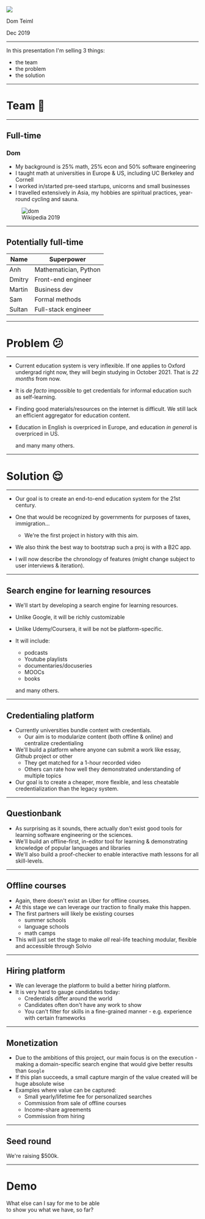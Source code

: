 <img src='./logo.png' class='logo'>

Dom Teiml

Dec 2019

---

In this presentation I'm selling 3 things:
- the team
- the problem
- the solution

---

# Team 👫

---

## Full-time

### Dom

<div class='two-columns'>
<div>

- My background is 25% math, 25% econ and 50% software engineering
- I taught math at universities in Europe & US, including UC Berkeley and Cornell
- I worked in/started pre-seed startups, unicorns and small businesses
- I travelled extensively in Asia, my hobbies are spiritual practices, year-round cycling and sauna.

</div>
<div>
<figure>
  <img src='./dom.jpg' alt='dom' class='dom-image'>
  <figcaption>Wikipedia 2019</figcaption>
</figure>
</div>

---

## Potentially full-time

| Name   | Superpower            |
| ------ | --------------------- |
| Anh    | Mathematician, Python |
| Dmitry | Front-end engineer    |
| Martin | Business dev          |
| Sam    | Formal methods        |
| Sultan | Full-stack engineer   |

---

# Problem 😕

---

- Current education system is very inflexible. If one applies to Oxford undergrad right now, they will begin studying in October 2021. That is *22 months* from now.
- It is *de facto* impossible to get credentials for informal education such as self-learning.
- Finding good materials/resources on the internet is difficult. We still lack an efficient aggregator for education content.
- Education in English is overpriced in Europe, and education *in genera*l is overpriced in US.
  
  and many many others.

---

# Solution 😌

---

- Our goal is to create an end-to-end education system for the 21st century.

- One that would be recognized by governments for purposes of taxes, immigration...
  - We're the first project in history with this aim.

- We also think the best way to bootstrap such a proj is with a B2C app.

- I will now describe the chronology of features (might change subject to user interviews & iteration).

---

## Search engine for learning resources

- We'll start by developing a search engine for learning resources.
- Unlike Google, it will be richly customizable
- Unlike Udemy/Coursera, it will be not be platform-specific.
- It will include:
  - podcasts
  - Youtube playlists
  - documentaries/docuseries
  - MOOCs
  - books

  and many others.

---

## Credentialing platform

- Currently universities bundle content with credentials.
  - Our aim is to modularize content (both offline & online) and centralize credentialing
- We'll build a platform where anyone can submit a work like essay, Github project or other
  - They get matched for a 1-hour recorded video
  - Others can rate how well they demonstrated understanding of multiple topics
- Our goal is to create a cheaper, more flexible, and less cheatable credentialization than the legacy system.

---

## Questionbank

- As surprising as it sounds, there actually don't exist good tools for learning software engineering or the sciences.
- We'll build an offline-first, in-editor tool for learning & demonstrating knowledge of popular languages and libraries
- We'll also build a proof-checker to enable interactive math lessons for all skill-levels.

---

## Offline courses

- Again, there doesn't exist an Uber for offline courses.
- At this stage we can leverage our traction to finally make this happen.
- The first partners will likely be existing courses
  - summer schools
  - language schools
  - math camps
- This will just set the stage to make *all* real-life teaching modular, flexible and accessible through Solvio

---

## Hiring platform

- We can leverage the platform to build a better hiring platform.
- It is very hard to gauge candidates today:
  - Credentials differ around the world
  - Candidates often don't have any work to show
  - You can't filter for skills in a fine-grained manner - e.g. experience with certain frameworks

---

## Monetization

- Due to the ambitions of this project, our main focus is on the execution - making a domain-specific search engine that would give better results than `Google`
- If this plan succeeds, a small capture margin of the value created will be huge absolute wise
- Examples where value can be captured:
  - Small yearly/lifetime fee for personalized searches
  - Commission from sale of offline courses
  - Income-share agreements
  - Commission from hiring

---

## Seed round

We're raising $500k.

---

<div class='left'>

# Demo

What else can I say for me to be able
<br>
to show you what we have, so far? 

</div>